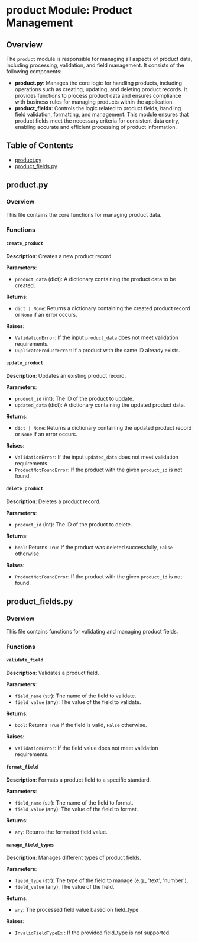 # product Module: Product Management

## Overview

The `product` module is responsible for managing all aspects of product data, including processing, validation, and field management. It consists of the following components:

*   **product.py**: Manages the core logic for handling products, including operations such as creating, updating, and deleting product records. It provides functions to process product data and ensures compliance with business rules for managing products within the application.
*   **product_fields**: Controls the logic related to product fields, handling field validation, formatting, and management. This module ensures that product fields meet the necessary criteria for consistent data entry, enabling accurate and efficient processing of product information.

## Table of Contents

* [product.py](#product-py)
* [product_fields.py](#product-fields-py)


## product.py

### Overview

This file contains the core functions for managing product data.

### Functions

#### `create_product`

**Description**: Creates a new product record.

**Parameters**:
- `product_data` (dict): A dictionary containing the product data to be created.

**Returns**:
- `dict | None`: Returns a dictionary containing the created product record or `None` if an error occurs.

**Raises**:
- `ValidationError`: If the input `product_data` does not meet validation requirements.
- `DuplicateProductError`: If a product with the same ID already exists.



#### `update_product`

**Description**: Updates an existing product record.

**Parameters**:
- `product_id` (int): The ID of the product to update.
- `updated_data` (dict): A dictionary containing the updated product data.

**Returns**:
- `dict | None`: Returns a dictionary containing the updated product record or `None` if an error occurs.


**Raises**:
- `ValidationError`: If the input `updated_data` does not meet validation requirements.
- `ProductNotFoundError`: If the product with the given `product_id` is not found.


#### `delete_product`

**Description**: Deletes a product record.

**Parameters**:
- `product_id` (int): The ID of the product to delete.

**Returns**:
- `bool`: Returns `True` if the product was deleted successfully, `False` otherwise.

**Raises**:
- `ProductNotFoundError`: If the product with the given `product_id` is not found.


## product_fields.py

### Overview

This file contains functions for validating and managing product fields.

### Functions

#### `validate_field`

**Description**: Validates a product field.

**Parameters**:
- `field_name` (str): The name of the field to validate.
- `field_value` (any): The value of the field to validate.

**Returns**:
- `bool`: Returns `True` if the field is valid, `False` otherwise.

**Raises**:
- `ValidationError`: If the field value does not meet validation requirements.


#### `format_field`

**Description**: Formats a product field to a specific standard.

**Parameters**:
- `field_name` (str): The name of the field to format.
- `field_value` (any): The value of the field to format.

**Returns**:
- `any`: Returns the formatted field value.



#### `manage_field_types`

**Description**: Manages different types of product fields.

**Parameters**:
- `field_type` (str): The type of the field to manage (e.g., 'text', 'number').
- `field_value` (any): The value of the field.


**Returns**:
- `any`: The processed field value based on field_type


**Raises**:
- `InvalidFieldTypeEx` : If the provided field_type is not supported.